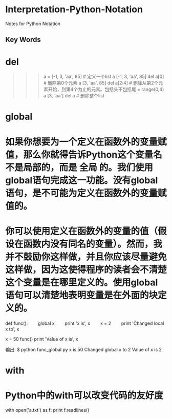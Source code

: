 # Interpretation-Python-Notation
Notes for Python Notation

## Key Words
# del
>>> a = [-1, 3, 'aa', 85] # 定义一个list
>>> a
[-1, 3, 'aa', 85]
>>> del a[0] # 删除第0个元素
>>> a
[3, 'aa', 85]
>>> del a[2:4] # 删除从第2个元素开始，到第4个为止的元素。包括头不包括尾 = range(0,4)
>>> a
[3, 'aa']
>>> del a # 删除整个list

# global
# 如果你想要为一个定义在函数外的变量赋值，那么你就得告诉Python这个变量名不是局部的，而是 全局 的。我们使用global语句完成这一功能。没有global语句，是不可能为定义在函数外的变量赋值的。
# 你可以使用定义在函数外的变量的值（假设在函数内没有同名的变量）。然而，我并不鼓励你这样做，并且你应该尽量避免这样做，因为这使得程序的读者会不清楚这个变量是在哪里定义的。使用global语句可以清楚地表明变量是在外面的块定义的。
def func():
　　global x
　　print 'x is', x
　　x = 2
　　print 'Changed local x to', x

x = 50
func()
print 'Value of x is', x

输出:
$ python func_global.py
x is 50
Changed global x to 2
Value of x is 2

# with
# Python中的with可以改变代码的友好度
with open('a.txt') as f:
  print f.readlines()
